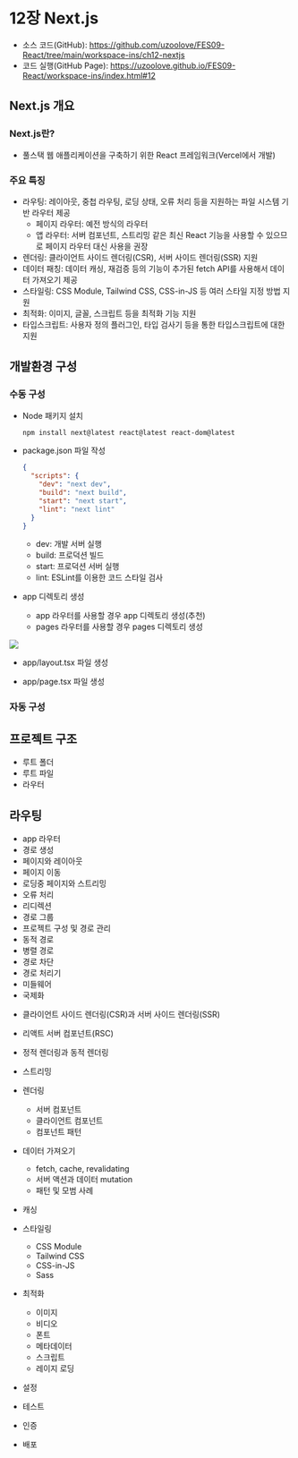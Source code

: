 # 12장 Next.js
* 소스 코드(GitHub): <https://github.com/uzoolove/FES09-React/tree/main/workspace-ins/ch12-nextjs>
* 코드 실행(GitHub Page): <https://uzoolove.github.io/FES09-React/workspace-ins/index.html#12>

## Next.js 개요
### Next.js란?
* 풀스택 웹 애플리케이션을 구축하기 위한 React 프레임워크(Vercel에서 개발)

### 주요 특징
* 라우팅: 레이아웃, 중첩 라우팅, 로딩 상태, 오류 처리 등을 지원하는 파일 시스템 기반 라우터 제공
  - 페이지 라우터: 예전 방식의 라우터
  - 앱 라우터: 서버 컴포넌트, 스트리밍 같은 최신 React 기능을 사용할 수 있으므로 페이지 라우터 대신 사용을 권장  
* 렌더링: 클라이언트 사이드 렌더링(CSR), 서버 사이드 렌더링(SSR) 지원
* 데이터 패칭: 데이터 캐싱, 재검증 등의 기능이 추가된 fetch API를 사용해서 데이터 가져오기 제공
* 스타일링: CSS Module, Tailwind CSS, CSS-in-JS 등 여러 스타일 지정 방법 지원
* 최적화: 이미지, 글꼴, 스크립트 등을 최적화 기능 지원
* 타입스크립트: 사용자 정의 플러그인, 타입 검사기 등을 통한 타입스크립트에 대한 지원

## 개발환경 구성
### 수동 구성
* Node 패키지 설치
  ```sh
  npm install next@latest react@latest react-dom@latest
  ```

* package.json 파일 작성
  ```json
  {
    "scripts": {
      "dev": "next dev",
      "build": "next build",
      "start": "next start",
      "lint": "next lint"
    }
  }
  ```
  - dev: 개발 서버 실행
  - build: 프로덕션 빌드
  - start: 프로덕션 서버 실행
  - lint: ESLint를 이용한 코드 스타일 검사

* app 디렉토리 생성
  - app 라우터를 사용할 경우 app 디렉토리 생성(추천)
  - pages 라우터를 사용할 경우 pages 디렉토리 생성

<img src="https://raw.githubusercontent.com/uzoolove/FESP02-nextjs/main/images/app-getting-started.avif">

* app/layout.tsx 파일 생성

* app/page.tsx 파일 생성



### 자동 구성

## 프로젝트 구조
  - 루트 폴더
  - 루트 파일
  - 라우터

## 라우팅
  - app 라우터
  - 경로 생성
  - 페이지와 레이아웃
  - 페이지 이동
  - 로딩중 페이지와 스트리밍
  - 오류 처리
  - 리디렉션
  - 경로 그룹
  - 프로젝트 구성 및 경로 관리
  - 동적 경로
  - 병렬 경로
  - 경로 차단
  - 경로 처리기
  - 미들웨어
  - 국제화

* 클라이언트 사이드 렌더링(CSR)과 서버 사이드 렌더링(SSR)
* 리액트 서버 컴포넌트(RSC)
* 정적 렌더링과 동적 렌더링
* 스트리밍


* 렌더링
  - 서버 컴포넌트
  - 클라이언트 컴포넌트
  - 컴포넌트 패턴

* 데이터 가져오기
  - fetch, cache, revalidating
  - 서버 액션과 데이터 mutation
  - 패턴 및 모범 사례



* 캐싱

* 스타일링
  - CSS Module
  - Tailwind CSS
  - CSS-in-JS
  - Sass

* 최적화
  - 이미지
  - 비디오
  - 폰트
  - 메타데이터
  - 스크립트
  - 레이지 로딩

* 설정

* 테스트

* 인증

* 배포
